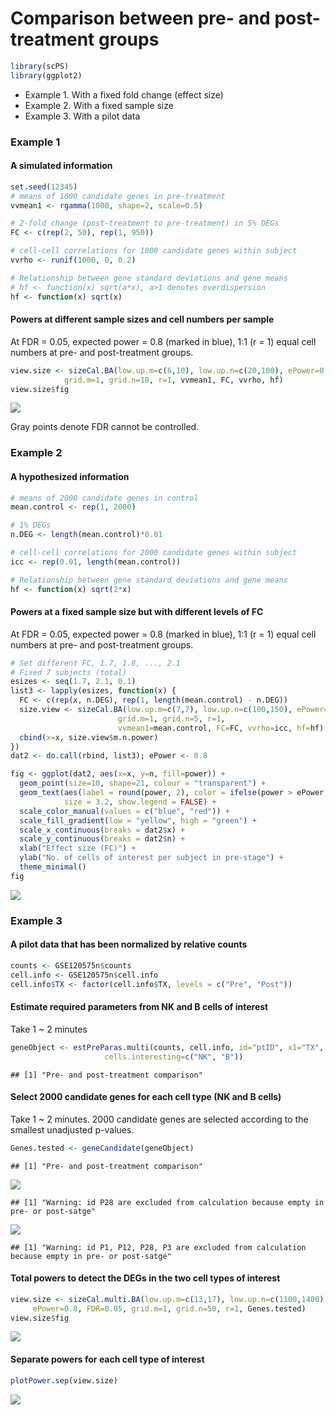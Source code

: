 Comparison between pre- and post-treatment groups
================

``` r
library(scPS)
library(ggplot2)
```

- Example 1. With a fixed fold change (effect size)
- Example 2. With a fixed sample size
- Example 3. With a pilot data

### Example 1

#### A simulated information

``` r
set.seed(12345)
# means of 1000 candidate genes in pre-treatment
vvmean1 <- rgamma(1000, shape=2, scale=0.5)

# 2-fold change (post-treatment to pre-treatment) in 5% DEGs
FC <- c(rep(2, 50), rep(1, 950))

# cell-cell correlations for 1000 candidate genes within subject
vvrho <- runif(1000, 0, 0.2) 

# Relationship between gene standard deviations and gene means
# hf <- function(x) sqrt(a*x), a>1 denotes overdispersion
hf <- function(x) sqrt(x)
```

#### Powers at different sample sizes and cell numbers per sample

At FDR = 0.05, expected power = 0.8 (marked in blue), 1:1 (r = 1) equal
cell numbers at pre- and post-treatment groups.

``` r
view.size <- sizeCal.BA(low.up.m=c(6,10), low.up.n=c(20,100), ePower=0.8, FDR=0.05,
            grid.m=1, grid.n=10, r=1, vvmean1, FC, vvrho, hf)
view.size$fig
```

![](scPS_paired_files/figure-gfm/2-1.png)<!-- -->

Gray points denote FDR cannot be controlled.

### Example 2

#### A hypothesized information

``` r
# means of 2000 candidate genes in control
mean.control <- rep(1, 2000)

# 1% DEGs
n.DEG <- length(mean.control)*0.01

# cell-cell correlations for 2000 candidate genes within subject
icc <- rep(0.01, length(mean.control))

# Relationship between gene standard deviations and gene means
hf <- function(x) sqrt(2*x)
```

#### Powers at a fixed sample size but with different levels of FC

At FDR = 0.05, expected power = 0.8 (marked in blue), 1:1 (r = 1) equal
cell numbers at pre- and post-treatment groups.

``` r
# Set different FC, 1.7, 1.8, ..., 2.1
# Fixed 7 subjects (total) 
esizes <- seq(1.7, 2.1, 0.1)
list3 <- lapply(esizes, function(x) {
  FC <- c(rep(x, n.DEG), rep(1, length(mean.control) - n.DEG))
  size.view <- sizeCal.BA(low.up.m=c(7,7), low.up.n=c(100,150), ePower=0.8, FDR=0.05,
                        grid.m=1, grid.n=5, r=1,
                        vvmean1=mean.control, FC=FC, vvrho=icc, hf=hf)
  cbind(x=x, size.view$m.n.power)
})
dat2 <- do.call(rbind, list3); ePower <- 0.8
```

``` r
fig <- ggplot(dat2, aes(x=x, y=n, fill=power)) +
  geom_point(size=10, shape=21, colour = "transparent") +
  geom_text(aes(label = round(power, 2), color = ifelse(power > ePower, "blue", "red")),
            size = 3.2, show.legend = FALSE) +
  scale_color_manual(values = c("blue", "red")) +
  scale_fill_gradient(low = "yellow", high = "green") +
  scale_x_continuous(breaks = dat2$x) +
  scale_y_continuous(breaks = dat2$n) +
  xlab("Effect size (FC)") +
  ylab("No. of cells of interest per subject in pre-stage") +
  theme_minimal()
fig
```

![](scPS_paired_files/figure-gfm/5-1.png)<!-- -->

### Example 3

#### A pilot data that has been normalized by relative counts

``` r
counts <- GSE120575n$counts
cell.info <- GSE120575n$cell.info
cell.info$TX <- factor(cell.info$TX, levels = c("Pre", "Post"))
```

#### Estimate required parameters from NK and B cells of interest

Take 1 ~ 2 minutes

``` r
geneObject <- estPreParas.multi(counts, cell.info, id="ptID", x1="TX",
                     cells.interesting=c("NK", "B"))
```

    ## [1] "Pre- and post-treatment comparison"

#### Select 2000 candidate genes for each cell type (NK and B cells)

Take 1 ~ 2 minutes. 2000 candidate genes are selected according to the
smallest unadjusted p-values.

``` r
Genes.tested <- geneCandidate(geneObject)
```

    ## [1] "Pre- and post-treatment comparison"

![](scPS_paired_files/figure-gfm/8-1.png)<!-- -->

    ## [1] "Warning: id P28 are excluded from calculation because empty in pre- or post-satge"

![](scPS_paired_files/figure-gfm/8-2.png)<!-- -->

    ## [1] "Warning: id P1, P12, P28, P3 are excluded from calculation because empty in pre- or post-satge"

#### Total powers to detect the DEGs in the two cell types of interest

``` r
view.size <- sizeCal.multi.BA(low.up.m=c(13,17), low.up.n=c(1100,1400),
     ePower=0.8, FDR=0.05, grid.m=1, grid.n=50, r=1, Genes.tested)
view.size$fig
```

![](scPS_paired_files/figure-gfm/9-1.png)<!-- -->

#### Separate powers for each cell type of interest

``` r
plotPower.sep(view.size)
```

![](scPS_paired_files/figure-gfm/paired_10-1.png)<!-- -->
